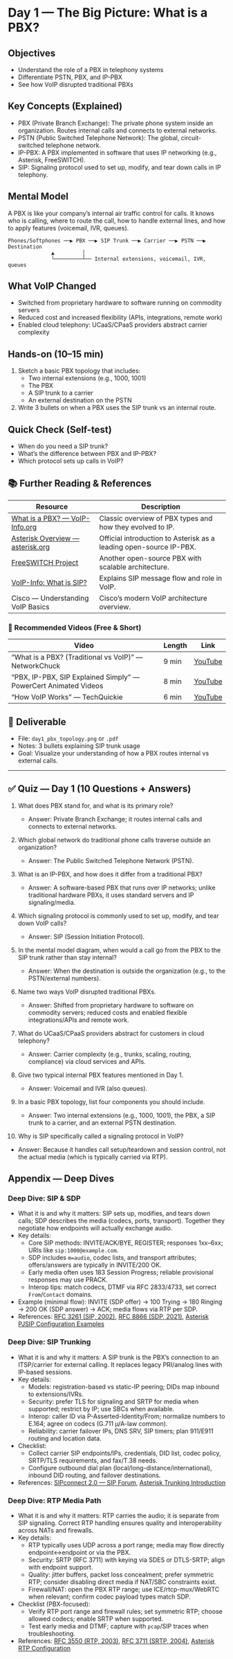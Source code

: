# Day 1 — The Big Picture: What is a PBX?

## Objectives
- Understand the role of a PBX in telephony systems
- Differentiate PSTN, PBX, and IP-PBX
- See how VoIP disrupted traditional PBXs

## Key Concepts (Explained)
- PBX (Private Branch Exchange): The private phone system inside an organization. Routes internal calls and connects to external networks.
- PSTN (Public Switched Telephone Network): The global, circuit-switched telephone network.
- IP-PBX: A PBX implemented in software that uses IP networking (e.g., Asterisk, FreeSWITCH).
- SIP: Signaling protocol used to set up, modify, and tear down calls in IP telephony.

## Mental Model
A PBX is like your company’s internal air traffic control for calls. It knows who is calling, where to route the call, how to handle external lines, and how to apply features (voicemail, IVR, queues).

```
Phones/Softphones ──▶ PBX ──▶ SIP Trunk ──▶ Carrier ──▶ PSTN ──▶ Destination
              ▲         │
              └─────────┴── Internal extensions, voicemail, IVR, queues
```

## What VoIP Changed
- Switched from proprietary hardware to software running on commodity servers
- Reduced cost and increased flexibility (APIs, integrations, remote work)
- Enabled cloud telephony: UCaaS/CPaaS providers abstract carrier complexity

## Hands-on (10–15 min)
1) Sketch a basic PBX topology that includes:
   - Two internal extensions (e.g., 1000, 1001)
   - The PBX
   - A SIP trunk to a carrier
   - An external destination on the PSTN
2) Write 3 bullets on when a PBX uses the SIP trunk vs an internal route.

## Quick Check (Self-test)
- When do you need a SIP trunk?
- What’s the difference between PBX and IP-PBX?
- Which protocol sets up calls in VoIP?

## 📚 Further Reading & References

| Resource | Description |
|---|---|
| [What is a PBX? — VoIP-Info.org](https://www.voip-info.org/pbx/) | Classic overview of PBX types and how they evolved to IP. |
| [Asterisk Overview — asterisk.org](https://www.asterisk.org/asterisk/) | Official introduction to Asterisk as a leading open-source IP-PBX. |
| [FreeSWITCH Project](https://freeswitch.com) | Another open-source PBX with scalable architecture. |
| [VoIP-Info: What is SIP?](https://www.voip-info.org/sip/) | Explains SIP message flow and role in VoIP. |
| Cisco — Understanding VoIP Basics | Cisco’s modern VoIP architecture overview. |

### 🎥 Recommended Videos (Free & Short)

| Video | Length | Link |
|---|---|---|
| “What is a PBX? (Traditional vs VoIP)” — NetworkChuck | 9 min | [YouTube](https://www.youtube.com/results?search_query=NetworkChuck+What+is+a+PBX) |
| “PBX, IP-PBX, SIP Explained Simply” — PowerCert Animated Videos | 8 min | [YouTube](https://www.youtube.com/results?search_query=PowerCert+PBX+IP-PBX+SIP) |
| “How VoIP Works” — TechQuickie | 6 min | [YouTube](https://www.youtube.com/results?search_query=TechQuickie+How+VoIP+Works) |

## 🧾 Deliverable
- File: `day1_pbx_topology.png` or `.pdf`
- Notes: 3 bullets explaining SIP trunk usage
- Goal: Visualize your understanding of how a PBX routes internal vs external calls.

---

## ✅ Quiz — Day 1 (10 Questions + Answers)

1) What does PBX stand for, and what is its primary role?
   - Answer: Private Branch Exchange; it routes internal calls and connects to external networks.

2) Which global network do traditional phone calls traverse outside an organization?
   - Answer: The Public Switched Telephone Network (PSTN).

3) What is an IP-PBX, and how does it differ from a traditional PBX?
   - Answer: A software-based PBX that runs over IP networks; unlike traditional hardware PBXs, it uses standard servers and IP signaling/media.

4) Which signaling protocol is commonly used to set up, modify, and tear down VoIP calls?
   - Answer: SIP (Session Initiation Protocol).

5) In the mental model diagram, when would a call go from the PBX to the SIP trunk rather than stay internal?
   - Answer: When the destination is outside the organization (e.g., to the PSTN/external numbers).

6) Name two ways VoIP disrupted traditional PBXs.
   - Answer: Shifted from proprietary hardware to software on commodity servers; reduced costs and enabled flexible integrations/APIs and remote work.

7) What do UCaaS/CPaaS providers abstract for customers in cloud telephony?
   - Answer: Carrier complexity (e.g., trunks, scaling, routing, compliance) via cloud services and APIs.

8) Give two typical internal PBX features mentioned in Day 1.
   - Answer: Voicemail and IVR (also queues).

9) In a basic PBX topology, list four components you should include.
   - Answer: Two internal extensions (e.g., 1000, 1001), the PBX, a SIP trunk to a carrier, and an external PSTN destination.

10) Why is SIP specifically called a signaling protocol in VoIP?
   - Answer: Because it handles call setup/teardown and session control, not the actual media (which is typically carried via RTP).

## Appendix — Deep Dives

### Deep Dive: SIP & SDP
- What it is and why it matters: SIP sets up, modifies, and tears down calls; SDP describes the media (codecs, ports, transport). Together they negotiate how endpoints will actually exchange audio.
- Key details:
  - Core SIP methods: INVITE/ACK/BYE, REGISTER; responses 1xx–6xx; URIs like `sip:1000@example.com`.
  - SDP includes `m=audio`, codec lists, and transport attributes; offers/answers are typically in INVITE/200 OK.
  - Early media often uses 183 Session Progress; reliable provisional responses may use PRACK.
  - Interop tips: match codecs, DTMF via RFC 2833/4733, set correct `From`/`Contact` domains.
- Example (minimal flow): INVITE (SDP offer) → 100 Trying → 180 Ringing → 200 OK (SDP answer) → ACK; media flows via RTP per SDP.
- References: [RFC 3261 (SIP, 2002)](https://www.rfc-editor.org/rfc/rfc3261), [RFC 8866 (SDP, 2021)](https://www.rfc-editor.org/rfc/rfc8866), [Asterisk PJSIP Configuration Examples](https://wiki.asterisk.org/wiki/display/AST/PJSIP+Configuration+Examples)

### Deep Dive: SIP Trunking
- What it is and why it matters: A SIP trunk is the PBX’s connection to an ITSP/carrier for external calling. It replaces legacy PRI/analog lines with IP-based sessions.
- Key details:
  - Models: registration-based vs static-IP peering; DIDs map inbound to extensions/IVRs.
  - Security: prefer TLS for signaling and SRTP for media when supported; restrict by IP; use SBCs when available.
  - Interop: caller ID via P-Asserted-Identity/From; normalize numbers to E.164; agree on codecs (G.711 µ/A-law common).
  - Reliability: carrier failover IPs, DNS SRV, SIP timers; plan 911/E911 routing and location data.
- Checklist:
  - Collect carrier SIP endpoints/IPs, credentials, DID list, codec policy, SRTP/TLS requirements, and fax/T.38 needs.
  - Configure outbound dial plan (local/long-distance/international), inbound DID routing, and failover destinations.
- References: [SIPconnect 2.0 — SIP Forum](https://www.sipforum.org/activities/sipconnect/), [Asterisk Trunking Introduction](https://wiki.asterisk.org/wiki/display/AST/Trunking+Introduction)

### Deep Dive: RTP Media Path
- What it is and why it matters: RTP carries the audio; it is separate from SIP signaling. Correct RTP handling ensures quality and interoperability across NATs and firewalls.
- Key details:
  - RTP typically uses UDP across a port range; media may flow directly endpoint↔endpoint or via the PBX.
  - Security: SRTP (RFC 3711) with keying via SDES or DTLS-SRTP; align with endpoint support.
  - Quality: jitter buffers, packet loss concealment; prefer symmetric RTP; consider disabling direct media if NAT/SBC constraints exist.
  - Firewall/NAT: open the PBX RTP range; use ICE/rtcp-mux/WebRTC when relevant; confirm codec payload types match SDP.
- Checklist (PBX-focused):
  - Verify RTP port range and firewall rules; set symmetric RTP; choose allowed codecs; enable SRTP when supported.
  - Test early media and DTMF; capture with `pcap`/SIP traces when troubleshooting.
- References: [RFC 3550 (RTP, 2003)](https://www.rfc-editor.org/rfc/rfc3550), [RFC 3711 (SRTP, 2004)](https://www.rfc-editor.org/rfc/rfc3711), [Asterisk RTP Configuration](https://wiki.asterisk.org/wiki/display/AST/RTP+Configuration)
